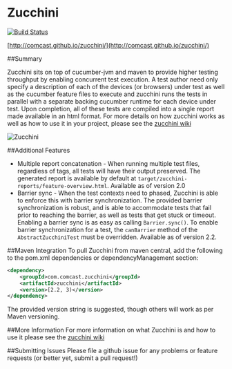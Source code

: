 Zucchini
========
[![Build Status](https://travis-ci.org/Comcast/zucchini.svg)](https://travis-ci.org/Comcast/zucchini)

[http://comcast.github.io/zucchini/](http://comcast.github.io/zucchini/)

##Summary

Zucchini sits on top of cucumber-jvm and maven to provide higher testing throughput by enabling concurrent test execution. A test author need only specify a description of each of the devices (or browsers) under test as well as the cucumber feature files to execute and zucchini runs the tests in parallel with a separate backing cucumber runtime for each device under test. Upon completion, all of these tests are compiled into a single report made available in an html format. For more details on how zucchini works as well as how to use it in your project, please see the [zucchini wiki](https://github.com/Comcast/zucchini/wiki)

![Zucchini](http://comcast.github.io/zucchini/images/zukeshield.png)


##Additional Features

 - Multiple report concatenation - When running multiple test files, regardless of tags, all tests will have their output preserved. The generated report is available by default at `target/zucchini-reports/feature-overview.html`.  Available as of version 2.0
 - Barrier sync - When the test contexts need to phased, Zucchini is able to enforce this with barrier synchronization.  The provided barrier synchronization is robust, and is able to accommodate tests that fail prior to reaching the barrier, as well as tests that get stuck or timeout.  Enabling a barrier sync is as easy as calling `Barrier.sync()`.  To enable barrier synchronization for a test, the `canBarrier` method of the `AbstractZucchiniTest` must be overridden.  Available as of version 2.2.

##Maven Integration
To pull Zucchini from maven central, add the following to the pom.xml dependencies or dependencyManagement section:

```xml
<dependency>
    <groupId>com.comcast.zucchini</groupId>
    <artifactId>zucchini</artifactId>
    <version>[2.2, 3)</version>
</dependency>
```

The provided version string is suggested, though others will work as per Maven versioning.

##More Information
For more information on what Zucchini is and how to use it please see the [zucchini wiki](https://github.com/Comcast/zucchini/wiki) 

##Submitting Issues
Please file a github issue for any problems or feature requests (or better yet, submit a pull request!)
